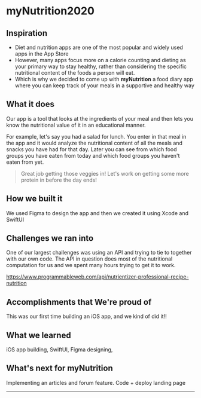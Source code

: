 # myNutrition2020

## Inspiration
- Diet and nutrition apps are one of the most popular and widely used apps in the App Store
- However, many apps focus more on a calorie counting and dieting as your primary way to stay healthy, rather than considering the specific nutritional content of the foods a person will eat.
- Which is why we decided to come up with **myNutrition** a food diary app where you can keep track of your meals in a supportive and healthy way

## What it does
Our app is a tool that looks at the ingredients of your meal and then lets you know the nutritional value of it in an educational manner.

For example, let's say you had a salad for lunch. You enter in that meal in the app and it would analyze the nutritional content of all the meals and snacks you have had for that day. Later you can see from which food groups you have eaten from today and which food groups you haven't eaten from yet.

> Great job getting those veggies in! Let's work on getting some more protein in before the day ends!

## How we built it
We used Figma to design the app and then we created it using Xcode and SwiftUI

## Challenges we ran into
One of our largest challenges was using an API and trying to tie to together with our own code. The API in question does most of the nutritional computation for us and we spent many hours trying to get it to work. 

https://www.programmableweb.com/api/nutrientizer-professional-recipe-nutrition

## Accomplishments that We're proud of
This was our first time building an iOS app, and we kind of did it!!

## What we learned
iOS app building, SwiftUI, Figma designing, 

## What's next for myNutrition
Implementing an articles and forum feature.
Code + deploy landing page


* * *
